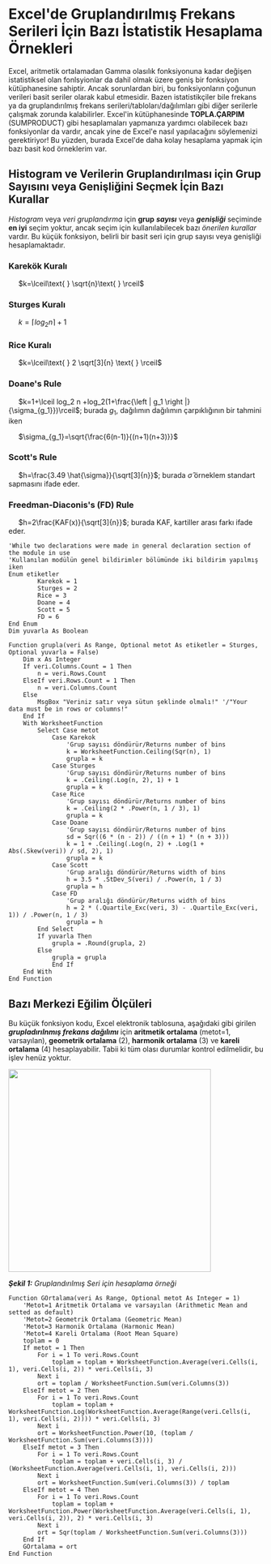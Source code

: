 # Excel'de Gruplandırılmış Frekans Serileri İçin Bazı İstatistik Hesaplama Örnekleri

Excel, aritmetik ortalamadan Gamma olasılık fonksiyonuna kadar değişen istatistiksel olan fonlsyionlar da dahil olmak üzere geniş bir fonksiyon kütüphanesine sahiptir. Ancak sorunlardan biri, bu fonksiyonların çoğunun verileri basit seriler olarak kabul etmesidir. Bazen istatistikçiler bile frekans ya da gruplandırılmış frekans serileri/tabloları/dağılımları gibi diğer serilerle çalışmak zorunda kalabilirler. Excel'in kütüphanesinde **TOPLA.ÇARPIM** (SUMPRODUCT) gibi hesaplamaları yapmanıza yardımcı olabilecek bazı fonksiyonlar da vardır, ancak yine de Excel'e nasıl yapılacağını söylemenizi gerektiriyor! Bu yüzden, burada Excel'de daha kolay hesaplama yapmak için bazı basit kod örneklerim var.

## Histogram ve Verilerin Gruplandırılması için Grup Sayısını veya Genişliğini Seçmek İçin Bazı Kurallar

_Histogram_ veya _veri gruplandırma_ için **grup** ***sayısı*** veya ***genişliği*** seçiminde **en iyi** seçim yoktur, ancak seçim için kullanılabilecek bazı _önerilen kurallar_ vardır. Bu küçük fonksiyon, belirli bir basit seri için grup sayısı veya genişliği hesaplamaktadır.

### Karekök Kuralı

&nbsp;&nbsp;&nbsp;&nbsp; $k=\lceil\text{ } \sqrt{n}\text{ } \rceil$

### Sturges Kuralı

&nbsp;&nbsp;&nbsp;&nbsp; $k=\lceil log_2 n \rceil +1$

### Rice Kuralı

&nbsp;&nbsp;&nbsp;&nbsp; $k=\lceil\text{ } 2 \sqrt[3]{n} \text{ } \rceil$

### Doane's Rule

&nbsp;&nbsp;&nbsp;&nbsp; $k=1+\lceil log_2 n +log_2(1+\frac{\left | g_1 \right |}{\sigma_{g_1}})\rceil$; burada $g_1$, dağılımın dağılımın çarpıklığının bir tahmini iken

&nbsp;&nbsp;&nbsp;&nbsp; $\sigma_{g_1}=\sqrt{\frac{6(n-1)}{(n+1)(n+3)}}$

### Scott's Rule

&nbsp;&nbsp;&nbsp;&nbsp; $h=\frac{3.49 \hat{\sigma}}{\sqrt[3]{n}}$; burada $\hat{\sigma}$ örneklem standart sapmasını ifade eder.

### Freedman-Diaconis's (FD) Rule

&nbsp;&nbsp;&nbsp;&nbsp; $h=2\frac{KAF(x)}{\sqrt[3]{n}}$; burada KAF, kartiller arası farkı ifade eder.

```vba
'While two declarations were made in general declaration section of the module in use
'Kullanılan modülün genel bildirimler bölümünde iki bildirim yapılmış iken
Enum etiketler
        Karekok = 1
        Sturges = 2
        Rice = 3
        Doane = 4
        Scott = 5
        FD = 6
End Enum
Dim yuvarla As Boolean

Function grupla(veri As Range, Optional metot As etiketler = Sturges, Optional yuvarla = False)
    Dim x As Integer
    If veri.Columns.Count = 1 Then
        n = veri.Rows.Count
    ElseIf veri.Rows.Count = 1 Then
        n = veri.Columns.Count
    Else
        MsgBox "Veriniz satır veya sütun şeklinde olmalı!" '/"Your data must be in rows or columns!"
    End If
    With WorksheetFunction
        Select Case metot
            Case Karekok
                'Grup sayısı döndürür/Returns number of bins
                k = WorksheetFunction.Ceiling(Sqr(n), 1)
                grupla = k
            Case Sturges
                'Grup sayısı döndürür/Returns number of bins
                k = .Ceiling(.Log(n, 2), 1) + 1
                grupla = k
            Case Rice
                'Grup sayısı döndürür/Returns number of bins
                k = .Ceiling(2 * .Power(n, 1 / 3), 1)
                grupla = k
            Case Doane
                'Grup sayısı döndürür/Returns number of bins
                sd = Sqr((6 * (n - 2)) / ((n + 1) * (n + 3)))
                k = 1 + .Ceiling(.Log(n, 2) + .Log(1 + Abs(.Skew(veri)) / sd, 2), 1)
                grupla = k
            Case Scott
                'Grup aralığı döndürür/Returns width of bins
                h = 3.5 * .StDev_S(veri) / .Power(n, 1 / 3)
                grupla = h
            Case FD
                'Grup aralığı döndürür/Returns width of bins
                h = 2 * (.Quartile_Exc(veri, 3) - .Quartile_Exc(veri, 1)) / .Power(n, 1 / 3)
                grupla = h
        End Select
        If yuvarla Then
            grupla = .Round(grupla, 2)
        Else
            grupla = grupla
            End If
    End With
End Function
```

## Bazı Merkezi Eğilim Ölçüleri

Bu küçük fonksiyon kodu, Excel elektronik tablosuna, aşağıdaki gibi girilen ___grupladırılnmış frekans dağılımı___ için **aritmetik ortalama** (metot=1, varsayılan), **geometrik ortalama** (2), **harmonik ortalama** (3) ve **kareli ortalama** (4) hesaplayabilir. Tabii ki tüm olası durumlar kontrol edilmelidir, bu işlev henüz yoktur.

  <img src="https://github.com/lterlemez/Excel-VBA-Istatistik/blob/main/VBA_Statistics/media/grup_seri.PNG" width="400"/>
 
 ***Şekil 1:*** *Gruplandırılmış Seri için hesaplama örneği*

``` vba
Function GOrtalama(veri As Range, Optional metot As Integer = 1)
    'Metot=1 Aritmetik Ortalama ve varsayılan (Arithmetic Mean and setted as default)
    'Metot=2 Geometrik Ortalama (Geometric Mean)
    'Metot=3 Harmonik Ortalama (Harmonic Mean)
    'Metot=4 Kareli Ortalama (Root Mean Square)
    toplam = 0
    If metot = 1 Then
        For i = 1 To veri.Rows.Count
            toplam = toplam + WorksheetFunction.Average(veri.Cells(i, 1), veri.Cells(i, 2)) * veri.Cells(i, 3)
        Next i
        ort = toplam / WorksheetFunction.Sum(veri.Columns(3))
    ElseIf metot = 2 Then
        For i = 1 To veri.Rows.Count
            toplam = toplam + WorksheetFunction.Log(WorksheetFunction.Average(Range(veri.Cells(i, 1), veri.Cells(i, 2)))) * veri.Cells(i, 3)
        Next i
        ort = WorksheetFunction.Power(10, (toplam / WorksheetFunction.Sum(veri.Columns(3))))
    ElseIf metot = 3 Then
        For i = 1 To veri.Rows.Count
            toplam = toplam + veri.Cells(i, 3) / (WorksheetFunction.Average(veri.Cells(i, 1), veri.Cells(i, 2)))
        Next i
        ort = WorksheetFunction.Sum(veri.Columns(3)) / toplam
    ElseIf metot = 4 Then
        For i = 1 To veri.Rows.Count
            toplam = toplam + WorksheetFunction.Power(WorksheetFunction.Average(veri.Cells(i, 1), veri.Cells(i, 2)), 2) * veri.Cells(i, 3)
        Next i
        ort = Sqr(toplam / WorksheetFunction.Sum(veri.Columns(3)))
    End If
    GOrtalama = ort
End Function
```
